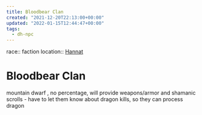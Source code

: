 ```yaml
---
title: Bloodbear Clan
created: "2021-12-20T22:13:00+00:00"
updated: "2022-01-15T12:44:47+00:00"
tags:
  - dh-npc
---
```


race:: faction
location:: [Hannat](Hannat.md)

# Bloodbear Clan

mountain dwarf , no percentage, will provide weapons/armor and shamanic scrolls - have to let them know about dragon kills, so they can process dragon
